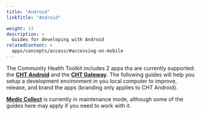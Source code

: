```yaml
---
title: "Android"
linkTitle: "Android"

weight: 13
description: >
  Guides for developing with Android
relatedContent: >
  apps/concepts/access/#accessing-on-mobile
---
```


The Community Health Toolkit includes 2 apps tha are currently supported: the **[CHT Android](https://github.com/medic/cht-android)** and the **[CHT Gateway](https://github.com/medic/cht-gateway)**. The following guides will help you setup a development environment in you local computer to improve, release, and brand the apps (branding only applies to CHT Android).

**[Medic Collect](https://github.com/medic/medic-collect)** is currently in maintenance mode, although some of the guides here may apply if you need to work with it.
